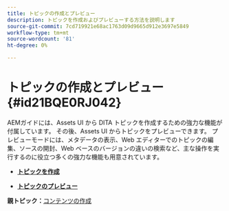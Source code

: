 ```yaml
---
title: トピックの作成とプレビュー
description: トピックを作成およびプレビューする方法を説明します
source-git-commit: 7cd719921e68ac1763d09d9665d912e3697e5849
workflow-type: tm+mt
source-wordcount: '81'
ht-degree: 0%

---
```



# トピックの作成とプレビュー {#id21BQE0RJ042}

AEMガイドには、Assets UI から DITA トピックを作成するための強力な機能が付属しています。 その後、Assets UI からトピックをプレビューできます。 プレビューモードには、メタデータの表示、Web エディターでのトピックの編集、ソースの開封、Web ベースのバージョンの違いの検索など、主な操作を実行するのに役立つ多くの強力な機能も用意されています。

- **[トピックを作成](web-editor-create-topics.md)**

- **[トピックのプレビュー](web-editor-preview-topics.md)**


**親トピック：**[&#x200B;コンテンツの作成](authoring-content.md)

